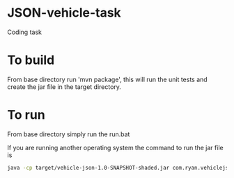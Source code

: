 # JSON-vehicle-task
Coding task

# To build
From base directory run 'mvn package', this will run the unit tests and create the jar file in the target directory.

# To run
From base directory simply run the run.bat

If you are running another operating system the command to run the jar file is
```bash
java -cp target/vehicle-json-1.0-SNAPSHOT-shaded.jar com.ryan.vehiclejson.App
```
